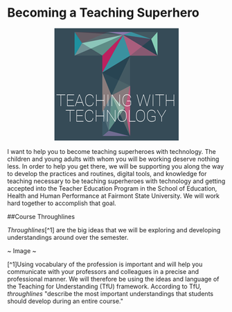 # Becoming a Teaching Superhero

<div align="center"><img src="twt-logo.png" /></div>

I want to help you to become teaching superheroes with technology. The children and young adults with whom you will be working deserve nothing less. In order to help you get there, we will be supporting you along the way to develop the practices and routines, digital tools, and knowledge for teaching necessary to be teaching superheroes with technology and getting accepted into the Teacher Education Program in the School of Education, Health and Human Performance at Fairmont State University. We will work hard together to accomplish that goal.

##Course Throughlines

*Throughlines*[^1] are the big ideas that we will be exploring and developing understandings around over the semester.

~ Image ~


[^1]Using vocabulary of the profession is important and will help you communicate with your professors and colleagues in a precise and professional manner. We will therefore be using the ideas and language of the Teaching for Understanding (TfU) framework. According to TfU, *throughlines* "describe the most important understandings that students should develop during an entire course."